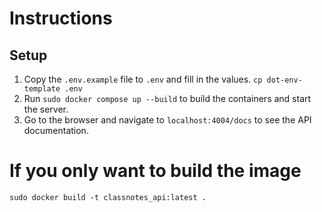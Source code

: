 # Instructions

## Setup

1. Copy the `.env.example` file to `.env` and fill in the values.
`
cp dot-env-template .env
`
2. Run `sudo docker compose up --build` to build the containers and start the server.
3. Go to the browser and navigate to `localhost:4004/docs` to see the API documentation.

# If you only want to build the image

`sudo docker build -t classnotes_api:latest .`